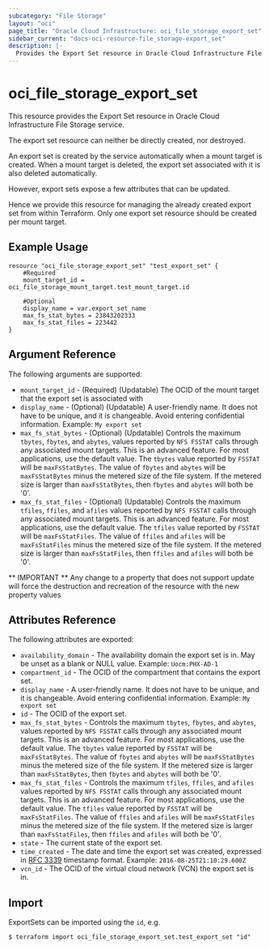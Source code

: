 ```yaml
---
subcategory: "File Storage"
layout: "oci"
page_title: "Oracle Cloud Infrastructure: oci_file_storage_export_set"
sidebar_current: "docs-oci-resource-file_storage-export_set"
description: |-
  Provides the Export Set resource in Oracle Cloud Infrastructure File Storage service
---
```


# oci_file_storage_export_set
This resource provides the Export Set resource in Oracle Cloud Infrastructure File Storage service.

The export set resource can neither be directly created, nor destroyed.

An export set is created by the service automatically when a mount target is created.
When a mount target is deleted, the export set associated with it is also deleted automatically.

However, export sets expose a few attributes that can be updated.

Hence we provide this resource for managing the already created export set from within Terraform.
Only one export set resource should be created per mount target.

## Example Usage

```hcl
resource "oci_file_storage_export_set" "test_export_set" {
    #Required
    mount_target_id = oci_file_storage_mount_target.test_mount_target.id
  
    #Optional
    display_name = var.export_set_name
    max_fs_stat_bytes = 23843202333
    max_fs_stat_files = 223442
}
```

## Argument Reference

The following arguments are supported:

* `mount_target_id` - (Required) (Updatable) The OCID of the mount target that the export set is associated with
* `display_name` - (Optional) (Updatable) A user-friendly name. It does not have to be unique, and it is changeable. Avoid entering confidential information.  Example: `My export set` 
* `max_fs_stat_bytes` - (Optional) (Updatable) Controls the maximum `tbytes`, `fbytes`, and `abytes`, values reported by `NFS FSSTAT` calls through any associated mount targets. This is an advanced feature. For most applications, use the default value. The `tbytes` value reported by `FSSTAT` will be `maxFsStatBytes`. The value of `fbytes` and `abytes` will be `maxFsStatBytes` minus the metered size of the file system. If the metered size is larger than `maxFsStatBytes`, then `fbytes` and `abytes` will both be '0'. 
* `max_fs_stat_files` - (Optional) (Updatable) Controls the maximum `tfiles`, `ffiles`, and `afiles` values reported by `NFS FSSTAT` calls through any associated mount targets. This is an advanced feature. For most applications, use the default value. The `tfiles` value reported by `FSSTAT` will be `maxFsStatFiles`. The value of `ffiles` and `afiles` will be `maxFsStatFiles` minus the metered size of the file system. If the metered size is larger than `maxFsStatFiles`, then `ffiles` and `afiles` will both be '0'. 

** IMPORTANT **
Any change to a property that does not support update will force the destruction and recreation of the resource with the new property values

## Attributes Reference

The following attributes are exported:

* `availability_domain` - The availability domain the export set is in. May be unset as a blank or NULL value.  Example: `Uocm:PHX-AD-1` 
* `compartment_id` - The OCID of the compartment that contains the export set.
* `display_name` - A user-friendly name. It does not have to be unique, and it is changeable. Avoid entering confidential information.  Example: `My export set` 
* `id` - The OCID of the export set.
* `max_fs_stat_bytes` - Controls the maximum `tbytes`, `fbytes`, and `abytes`, values reported by `NFS FSSTAT` calls through any associated mount targets. This is an advanced feature. For most applications, use the default value. The `tbytes` value reported by `FSSTAT` will be `maxFsStatBytes`. The value of `fbytes` and `abytes` will be `maxFsStatBytes` minus the metered size of the file system. If the metered size is larger than `maxFsStatBytes`, then `fbytes` and `abytes` will both be '0'. 
* `max_fs_stat_files` - Controls the maximum `tfiles`, `ffiles`, and `afiles` values reported by `NFS FSSTAT` calls through any associated mount targets. This is an advanced feature. For most applications, use the default value. The `tfiles` value reported by `FSSTAT` will be `maxFsStatFiles`. The value of `ffiles` and `afiles` will be `maxFsStatFiles` minus the metered size of the file system. If the metered size is larger than `maxFsStatFiles`, then `ffiles` and `afiles` will both be '0'. 
* `state` - The current state of the export set.
* `time_created` - The date and time the export set was created, expressed in [RFC 3339](https://tools.ietf.org/rfc/rfc3339) timestamp format.  Example: `2016-08-25T21:10:29.600Z` 
* `vcn_id` - The OCID of the virtual cloud network (VCN) the export set is in.

## Import

ExportSets can be imported using the `id`, e.g.

```
$ terraform import oci_file_storage_export_set.test_export_set "id"
```

